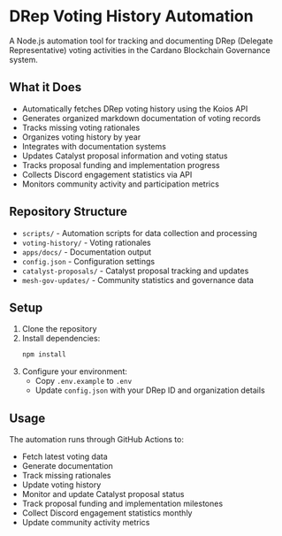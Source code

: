 # DRep Voting History Automation

A Node.js automation tool for tracking and documenting DRep (Delegate Representative) voting activities in the Cardano Blockchain Governance system.

## What it Does

- Automatically fetches DRep voting history using the Koios API
- Generates organized markdown documentation of voting records
- Tracks missing voting rationales
- Organizes voting history by year
- Integrates with documentation systems
- Updates Catalyst proposal information and voting status
- Tracks proposal funding and implementation progress
- Collects Discord engagement statistics via API
- Monitors community activity and participation metrics

## Repository Structure

- `scripts/` - Automation scripts for data collection and processing
- `voting-history/` - Voting rationales
- `apps/docs/` - Documentation output
- `config.json` - Configuration settings
- `catalyst-proposals/` - Catalyst proposal tracking and updates
- `mesh-gov-updates/` - Community statistics and governance data

## Setup

1. Clone the repository
2. Install dependencies:
   ```bash
   npm install
   ```
3. Configure your environment:
   - Copy `.env.example` to `.env`
   - Update `config.json` with your DRep ID and organization details

## Usage

The automation runs through GitHub Actions to:
- Fetch latest voting data
- Generate documentation
- Track missing rationales
- Update voting history
- Monitor and update Catalyst proposal status
- Track proposal funding and implementation milestones
- Collect Discord engagement statistics monthly
- Update community activity metrics



